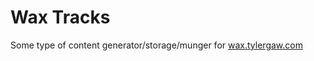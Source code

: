 # Wax Tracks

Some type of content generator/storage/munger for [wax.tylergaw.com](https://wax.tylergaw.com/)
